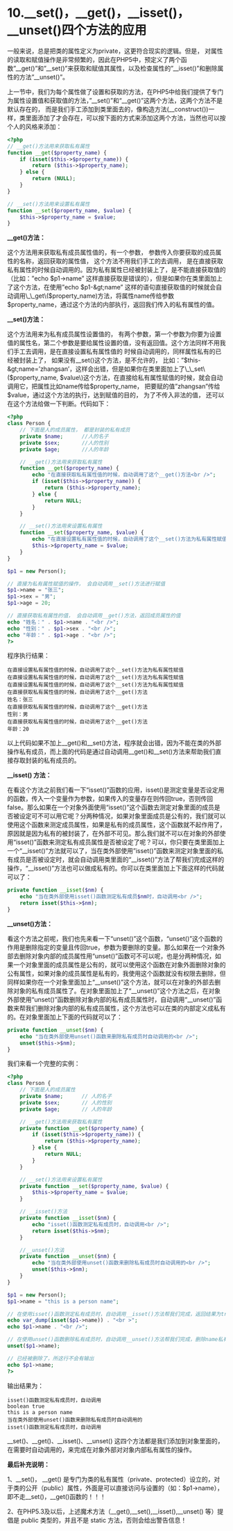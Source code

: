 # 10.\_\_set\(\)，\_\_get\(\)，\_\_isset\(\)，\_\_unset\(\)四个方法的应用

一般来说，总是把类的属性定义为private，这更符合现实的逻辑。但是， 对属性的读取和赋值操作是非常频繁的，因此在PHP5中，预定义了两个函数”\_\_get\(\)”和”\_\_set\(\)”来获取和赋值其属性，以及检查属性的”\_\_isset\(\)”和删除属性的方法”\_\_unset\(\)”。

上一节中，我们为每个属性做了设置和获取的方法，在PHP5中给我们提供了专门为属性设置值和获取值的方法，”\_\_set\(\)”和“\_\_get\(\)”这两个方法，这两个方法不是默认存在的， 而是我们手工添加到类里面去的，像构造方法\(\_\_construct\(\)\)一样，类里面添加了才会存在，可以按下面的方式来添加这两个方法，当然也可以按个人的风格来添加：

```php
<?php
// __get()方法用来获取私有属性
function __get($property_name) {
    if (isset($this->$property_name)) {
        return ($this->$property_name);
    } else {
        return (NULL);
    }
}

// __set()方法用来设置私有属性
function __set($property_name, $value) {
    $this->$property_name = $value;
}
```

**\_\_get\(\)方法：**

这个方法用来获取私有成员属性值的，有一个参数， 参数传入你要获取的成员属性的名称，返回获取的属性值， 这个方法不用我们手工的去调用， 是在直接获取私有属性的时候自动调用的。因为私有属性已经被封装上了，是不能直接获取值的（比如：”echo $p1-&gt;name” 这样直接获取是错误的），但是如果你在类里面加上了这个方法，在使用”echo $p1-&gt;name” 这样的语句直接获取值的时候就会自动调用\_\_get\($property\_name\)方法，将属性name传给参数$property\_name，通过这个方法的内部执行，返回我们传入的私有属性的值。

**\_\_set\(\)方法：**

这个方法用来为私有成员属性设置值的， 有两个参数，第一个参数为你要为设置值的属性名，第二个参数是要给属性设置的值，没有返回值。这个方法同样不用我们手工去调用，是在直接设置私有属性值的 时候自动调用的，同样属性私有的已经被封装上了， 如果没有\_\_set\(\)这个方法，是不允许的， 比如：”$this-&gt;name=’zhangsan’，这样会出错，但是如果你在类里面加上了\_\_set\($property\_name, $value\)这个方法，在直接给私有属性赋值的时候，就会自动调用它，把属性比如name传给$property\_name， 把要赋的值”zhangsan”传给$value，通过这个方法的执行，达到赋值的目的， 为了不传入非法的值， 还可以在这个方法给做一下判断。代码如下：

```php
<?php
class Person {
    // 下面是人的成员属性， 都是封装的私有成员
    private $name;      //人的名子
    private $sex;       //人的性别
    private $age;       //人的年龄

    // __get()方法用来获取私有属性
    function __get($property_name) {
        echo "在直接获取私有属性值的时候，自动调用了这个__get()方法<br />";
        if (isset($this->$property_name)) {
            return ($this->$property_name);
        } else {
            return NULL;
        }
    }

    // __set()方法用来设置私有属性
    function __set($property_name, $value) {
        echo "在直接设置私有属性值的时候，自动调用了这个__set()方法为私有属性赋值<br />";
        $this->$property_name = $value;
    }
}

$p1 = new Person();

// 直接为私有属性赋值的操作， 会自动调用__set()方法进行赋值
$p1->name = "张三";
$p1->sex = "男";
$p1->age = 20;

// 直接获取私有属性的值， 会自动调用__get()方法，返回成员属性的值
echo "姓名：" . $p1->name . "<br />";
echo "性别：" . $p1->sex . "<br />";
echo "年龄：" . $p1->age . "<br />";
?>
```

程序执行结果：

```
在直接设置私有属性值的时候，自动调用了这个__set()方法为私有属性赋值
在直接设置私有属性值的时候，自动调用了这个__set()方法为私有属性赋值
在直接设置私有属性值的时候，自动调用了这个__set()方法为私有属性赋值
在直接获取私有属性值的时候，自动调用了这个__get()方法
姓名：张三
在直接获取私有属性值的时候，自动调用了这个__get()方法
性别：男
在直接获取私有属性值的时候，自动调用了这个__get()方法
年龄：20
```

以上代码如果不加上\_\_get\(\)和\_\_set\(\)方法，程序就会出错，因为不能在类的外部操作私有成员，而上面的代码是通过自动调用\_\_get\(\)和\_\_set\(\)方法来帮助我们直接存取封装的私有成员的。

**\_\_isset\(\) 方法：**

在看这个方法之前我们看一下“isset\(\)”函数的应用，isset\(\)是测定变量是否设定用的函数，传入一个变量作为参数，如果传入的变量存在则传回true，否则传回false。那么如果在一个对象外面使用“isset\(\)”这个函数去测定对象里面的成员是否被设定可不可以用它呢？分两种情况，如果对象里面成员是公有的，我们就可以使用这个函数来测定成员属性，如果是私有的成员属性，这个函数就不起作用了，原因就是因为私有的被封装了，在外部不可见。那么我们就不可以在对象的外部使用“isset\(\)”函数来测定私有成员属性是否被设定了呢？可以，你只要在类里面加上一个“\_\_isset\(\)”方法就可以了，当在类外部使用”isset\(\)”函数来测定对象里面的私有成员是否被设定时，就会自动调用类里面的“\_\_isset\(\)”方法了帮我们完成这样的操作，“\_\_isset\(\)”方法也可以做成私有的。你可以在类里面加上下面这样的代码就可以了：

```php
private function __isset($nm) {
    echo "当在类外部使用isset()函数测定私有成员$nm时，自动调用<br />";
    return isset($this->$nm);
}
```

**\_\_unset\(\)方法：**

看这个方法之前呢，我们也先来看一下“unset\(\)”这个函数，“unset\(\)”这个函数的作用是删除指定的变量且传回true，参数为要删除的变量。那么如果在一个对象外部去删除对象内部的成员属性用“unset\(\)”函数可不可以呢，也是分两种情况，如果一个对象里面的成员属性是公有的，就可以使用这个函数在对象外面删除对象的公有属性，如果对象的成员属性是私有的，我使用这个函数就没有权限去删除，但同样如果你在一个对象里面加上“\_\_unset\(\)”这个方法，就可以在对象的外部去删除对象的私有成员属性了。在对象里面加上了“\_\_unset\(\)”这个方法之后，在对象外部使用“unset\(\)”函数删除对象内部的私有成员属性时，自动调用“\_\_unset\(\)”函数来帮我们删除对象内部的私有成员属性，这个方法也可以在类的内部定义成私有的。在对象里面加上下面的代码就可以了：

```php
private function __unset($nm) {
    echo "当在类外部使用unset()函数来删除私有成员时自动调用的<br />";
    unset($this->$nm);
}
```

我们来看一个完整的实例：

```php
<?php
class Person {
    // 下面是人的成员属性
    private $name;      // 人的名子
    private $sex;       // 人的性别
    private $age;       // 人的年龄

    // __get()方法用来获取私有属性
    private function __get($property_name) {
        if (isset($this->$property_name)) {
            return ($this->$property_name);
        } else {
            return NULL;
        }
    }

    // __set()方法用来设置私有属性
    private function __set($property_name, $value) {
        $this->$property_name = $value;
    }

    // __isset()方法
    private function __isset($nm) {
        echo "isset()函数测定私有成员时，自动调用<br />";
        return isset($this->$nm);
    }

    //__unset()方法
    private function __unset($nm) {
        echo "当在类外部使用unset()函数来删除私有成员时自动调用的<br />";
        unset($this->$nm);
    }
}

$p1 = new Person();
$p1->name = "this is a person name";

// 在使用isset()函数测定私有成员时，自动调用__isset()方法帮我们完成，返回结果为true
echo var_dump(isset($p1->name)) . "<br >";
echo $p1->name . "<br />";

// 在使用unset()函数删除私有成员时，自动调用__unset()方法帮我们完成，删除name私有属性
unset($p1->name);

// 已经被删除了，所这行不会有输出
echo $p1->name;
?>
```

输出结果为：

```
isset()函数测定私有成员时，自动调用
boolean true
this is a person name
当在类外部使用unset()函数来删除私有成员时自动调用的
isset()函数测定私有成员时，自动调用
```

\_\_set\(\)、\_\_get\(\)、\_\_isset\(\)、\_\_unset\(\) 这四个方法都是我们添加到对象里面的，在需要时自动调用的，来完成在对象外部对对象内部私有属性的操作。

**最后补充说明：**

1、\_\_set\(\)， \_\_get\(\) 是专门为类的私有属性（private、protected）设立的，对于类的公开（public）属性，外面是可以直接访问与设置的（如：$p1-&gt;name），即不走\_\_set\(\)，\_\_get\(\)函数的！！！

2、在PHP5.3及以后，上述魔术方法（\_\_get\(\),\_\_set\(\),\_\_isset\(\),\_\_unset\(\) 等）提倡是 public 类型的，并且不是 static 方法，否则会给出警告信息！



